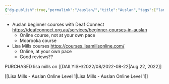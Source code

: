 ```yaml
---
{"dg-publish":true,"permalink":"/auslan/","title":"Auslan","tags":["language","learning"]}
---
```



- Auslan beginner courses with Deaf Connect <https://deafconnect.org.au/services/beginner-courses-in-auslan>
  - Online course, not at your own pace
  - Moorooka course
- Lisa Mills courses <https://courses.lisamillsonline.com/>
  - Online, at your own pace
  - Good reviews??

PURCHASED lisa mills on [[DAILYISH/2022/08/2022-08-22\|Aug 22, 2022]]

[[Lisa Mills - Auslan Online Level 1\|Lisa Mills - Auslan Online Level 1]]
